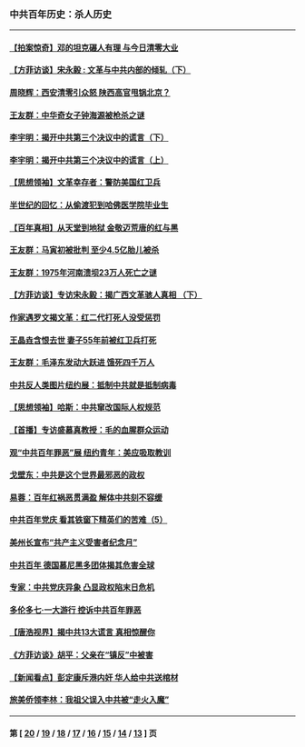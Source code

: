 ### 中共百年历史：杀人历史
---
#### [【拍案惊奇】邓的坦克碾人有理 与今日清零大业](../../pages/nf1176106/n13729574.md?09110430) 
#### [【方菲访谈】宋永毅 : 文革与中共内部的倾轧（下）](../../pages/nf1176106/n13486836.md?09110430) 
#### [周晓辉：西安清零引众怒 陕西高官甩锅北京？](../../pages/nf1176106/n13484627.md?09110430) 
#### [王友群：中华奇女子钟海源被枪杀之谜](../../pages/nf1176106/n13430555.md?09110430) 
#### [李宇明：揭开中共第三个决议中的谎言（下）](../../pages/nf1176106/n13389389.md?09110430) 
#### [李宇明：揭开中共第三个决议中的谎言（上）](../../pages/nf1176106/n13388697.md?09110430) 
#### [【思想领袖】文革幸存者：警防美国红卫兵](../../pages/nf1176106/n13339289.md?09110430) 
#### [半世纪的回忆：从偷渡犯到哈佛医学院毕业生](../../pages/nf1176106/n13345328.md?09110430) 
#### [【百年真相】从天堂到地狱 金敬迈荒唐的红与黑](../../pages/nf1176106/n13336995.md?09110430) 
#### [王友群：马寅初被批判 至少4.5亿胎儿被杀](../../pages/nf1176106/n13260313.md?09110430) 
#### [王友群：1975年河南溃坝23万人死亡之谜](../../pages/nf1176106/n13231576.md?09110430) 
#### [【方菲访谈】专访宋永毅：揭广西文革骇人真相 （下）](../../pages/nf1176106/n13209074.md?09110430) 
#### [作家遇罗文揭文革：红二代打死人没受惩罚](../../pages/nf1176106/n13205254.md?09110430) 
#### [王晶垚含恨去世 妻子55年前被红卫兵打死](../../pages/nf1176106/n13203590.md?09110430) 
#### [王友群：毛泽东发动大跃进 饿死四千万人](../../pages/nf1176106/n13177158.md?09110430) 
#### [中共反人类图片纽约展：抵制中共就是抵制病毒](../../pages/nf1176106/n13115371.md?09110430) 
#### [【思想领袖】哈斯：中共窜改国际人权规范](../../pages/nf1176106/n13053647.md?09110430) 
#### [【首播】专访盛慕真教授：毛的血腥群众运动](../../pages/nf1176106/n13091782.md?09110430) 
#### [观“中共百年罪恶”展 纽约青年：美应吸取教训](../../pages/nf1176106/n13085246.md?09110430) 
#### [戈壁东：中共是这个世界最邪恶的政权](../../pages/nf1176106/n13085641.md?09110430) 
#### [易蓉：百年红祸恶贯满盈 解体中共刻不容缓](../../pages/nf1176106/n13084455.md?09110430) 
#### [中共百年党庆 看其铁窗下精英们的苦难（5）](../../pages/nf1176106/n13076766.md?09110430) 
#### [美州长宣布“共产主义受害者纪念月”](../../pages/nf1176106/n13074024.md?09110430) 
#### [中共百年 德国慕尼黑多团体揭其危害全球](../../pages/nf1176106/n13068873.md?09110430) 
#### [专家：中共党庆异象 凸显政权陷末日危机](../../pages/nf1176106/n13067084.md?09110430) 
#### [多伦多七·一大游行 控诉中共百年罪恶](../../pages/nf1176106/n13062043.md?09110430) 
#### [【唐浩视界】揭中共13大谎言 真相惊醒你](../../pages/nf1176106/n13065208.md?09110430) 
#### [《方菲访谈》胡平：父亲在“镇反”中被害](../../pages/nf1176106/n13064114.md?09110430) 
#### [【新闻看点】彭定康斥港内奸 华人给中共送棺材](../../pages/nf1176106/n13064230.md?09110430) 
#### [旅美侨领李林：我祖父误入中共被“走火入魔”](../../pages/nf1176106/n13062777.md?09110430) 

---
#### 第 [ [20](./20.md?09110430) / [19](./19.md?09110430) / [18](./18.md?09110430) / [17](./17.md?09110430) / [16](./16.md?09110430) / [15](./15.md?09110430) / [14](./14.md?09110430) / [13](./13.md?09110430) ] 页
